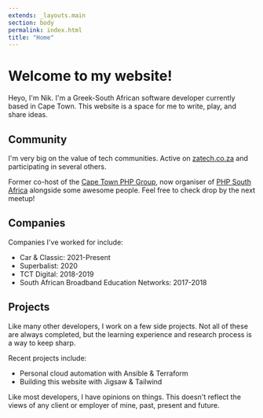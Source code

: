 ```yaml
---
extends: _layouts.main
section: body
permalink: index.html
title: "Home"
---
```


# Welcome to my website!

Heyo, I'm Nik. I'm a Greek-South African software developer currently based in Cape Town. This website is a space for me to write, play, and share ideas.

## Community 

I'm very big on the value of tech communities. Active on [zatech.co.za](https://zatech.co.za) and participating in several others.

Former co-host of the [Cape Town PHP Group](https://www.meetup.com/Cape-Town-PHP-Group/), now organiser of [PHP South Africa](https://phpsouthafrica.org) alongside some awesome people. Feel free to check drop by the next meetup!

## Companies

Companies I've worked for include:

- Car & Classic: 2021-Present
- Superbalist: 2020
- TCT Digital: 2018-2019
- South African Broadband Education Networks: 2017-2018

## Projects

Like many other developers, I work on a few side projects. Not all of these are always completed, but the learning experience and research process is a way to keep sharp.

Recent projects include:

- Personal cloud automation with Ansible & Terraform
- Building this website with Jigsaw & Tailwind

Like most developers, I have opinions on things. This doesn't reflect the views of any client or employer of mine, past, present and future.
